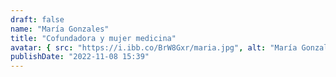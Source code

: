 ```yaml
---
draft: false
name: "María Gonzales"
title: "Cofundadora y mujer medicina"
avatar: { src: "https://i.ibb.co/BrW8Gxr/maria.jpg", alt: "María Gonzales" }
publishDate: "2022-11-08 15:39"
---
```

